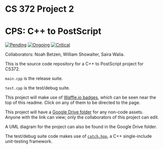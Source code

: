 # CS 372 Project 2
# CPS: C++ to PostScript

[![Pending](https://badge.waffle.io/Nezteb/cs372-project2-cps.svg?label=pending\/in-queue&title=Pending)](http://waffle.io/Nezteb/cs372-project2-cps)
[![Ongoing](https://badge.waffle.io/Nezteb/cs372-project2-cps.svg?label=ongoing\/normal&title=Ongoing)](http://waffle.io/Nezteb/cs372-project2-cps)
[![Critical](https://badge.waffle.io/Nezteb/cs372-project2-cps.svg?label=ongoing\/critical&title=Critical)](http://waffle.io/Nezteb/cs372-project2-cps)

Collaborators: Noah Betzen, William Showalter, Saira Walia.

This is the source code repository for a C++ to PostScript project for CS372.

`main.cpp` is the release suite.

`test.cpp` is the test/debug suite.

This project will make use of <a href="https://waffle.io/nezteb/cs372-project2-cps">Waffle.io badges</a>, which can be seen near the top of this readme. Click on any of them to be directed to the page.

This project will have a <a href="https://drive.google.com/folderview?id=0Bx9SJ1Pr_IlKfkFZU0c5dHR6TDhvZzJSWm5NQzJiWkE0ZGtKWXlzMmFybUxEQTFvMUtGOGc&usp=sharing">Google Drive folder</a> for any non-code assets. Anyone with the link can view; only the collaborators of this project can edit.

A UML diagram for the project can also be found in the Google Drive folder.

The test/debug suite code makes use of <a href="https://github.com/philsquared/Catch">`catch.hpp`</a>, a C++ single-include unit-testing framework.